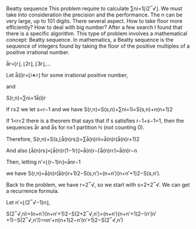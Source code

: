 Beatty sequence
This problem require to calculate ∑ni=1⌊i2‾√⌋. We must take into consideration the precision and the performance. The n can be very large, up to 101 digits. There several aspect. How to take floor more efficiently? How to deal with big number? After a few search I found that there is a specific algorithm. This type of problem involves a mathematical concept: Beatty sequence. In mathematics, a Beatty sequence is the sequence of integers found by taking the floor of the positive multiples of a positive irrational number.

r=⌊r⌋, ⌊2r⌋, ⌊3r⌋,…

Let (i)r=⌊i∗r⌋ for some irrational positive number,

and

S(r,n)=∑ni=1(i)r

If r≥2 we let s=r−1 and we have S(r,n)=S(s,n)+∑ni=1i=S(s,n)+n(n+1)2

If 1<r<2 there is a theorem that says that if s satisfies r−1+s−1=1, then the sequences r and s for n≥1 partition ℕ (not counting 0).

Therefore, S(r,n)+S(s,⌊(n)rs⌋)=∑(n)rii=(n)r((n)r+1)2

And also ⌊(n)rs⌋=⌊(n)r(1−1r)⌋=(n)r−⌈(n)rr⌉=(n)r−n

Then, letting n′=⌊(r−1)n⌋=nr−1

we have S(r,n)=(n)r((n)r+1)2−S(s,n′)=(n+n′)(n+n′+1)2−S(s,n′).

Back to the problem, we have r=2‾√, so we start with s=2+2‾√. We can get a recurrence formula.

Let n′=⌊(2‾√−1)n⌋,

S(2‾√,n)=(n+n′)(n+n′+1)2−S(2+2‾√,n′)=(n+n′)(n+n′+1)2−(n′(n′+1)−S(2‾√,n′))=nn′+n(n+1)2−n′(n′+1)2−S(2‾√,n′)
